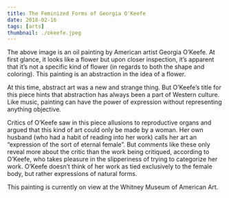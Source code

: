 ```yaml
---
title: The Feminized Forms of Georgia O'Keefe
date: 2018-02-16
tags: [arts]
thumbnail: ./okeefe.jpeg
---
```


The above image is an oil painting by American artist Georgia O’Keefe. At first glance, it looks like a flower but upon closer inspection, it’s apparent that it’s not a specific kind of flower (in regards to both the shape and coloring). This painting is an abstraction in the idea of a flower.

At this time, abstract art was a new and strange thing. But O’Keefe’s title for this piece hints that abstraction has always been a part of Western culture. Like music, painting can have the power of expression without representing anything objective.

Critics of O’Keefe saw in this piece allusions to reproductive organs and argued that this kind of art could only be made by a woman. Her own husband (who had a habit of reading into her work) calls her art an “expression of the sort of eternal female”. But comments like these only reveal more about the critic than the work being critiqued, according to O’Keefe, who takes pleasure in the slipperiness of trying to categorize her work. O’Keefe doesn’t think of her work as tied exclusively to the female body, but rather expressions of natural forms.

This painting is currently on view at the Whitney Museum of American Art.
